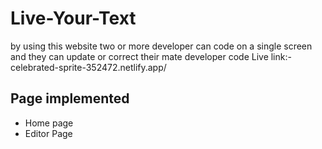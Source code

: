 # Live-Your-Text
by using this website two or more developer can code on a single screen and they can update or correct their mate developer code
Live link:- celebrated-sprite-352472.netlify.app/
## Page implemented

- Home page
- Editor Page



